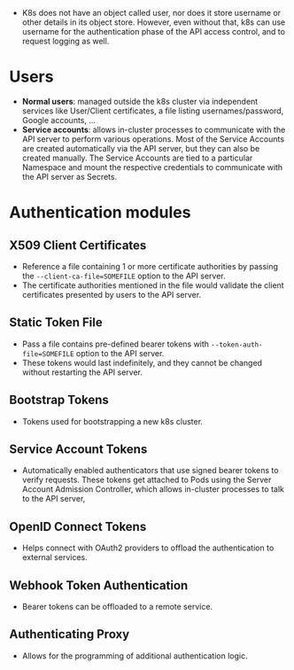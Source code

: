 - K8s does not have an object called user, nor does it store username or other details in its object store. However, even without that, k8s can use username for the authentication phase of the API access control, and to request logging as well.
# Users
- **Normal users**: managed outside the k8s cluster via independent services like User/Client certificates, a file listing usernames/password, Google accounts, ...
- **Service accounts**: allows in-cluster processes to communicate with the API server to perform various operations. Most of the Service Accounts are created automatically via the API server, but they can also be created manually. The Service Accounts are tied to a particular Namespace and mount the respective credentials to communicate with the API server as Secrets.
# Authentication modules
## X509 Client Certificates
- Reference a file containing 1 or more certificate authorities by passing the `--client-ca-file=SOMEFILE` option to the API server.
- The certificate authorities mentioned in the file would validate the client certificates presented by users to the API server.
## Static Token File
- Pass a file contains pre-defined bearer tokens with `--token-auth-file=SOMEFILE` option to the API server.
- These tokens would last indefinitely, and they cannot be changed without restarting the API server.
## Bootstrap Tokens
- Tokens used for bootstrapping a new k8s cluster.
## Service Account Tokens
- Automatically enabled authenticators that use signed bearer tokens to verify requests. These tokens get attached to Pods using the Server Account Admission Controller, which allows in-cluster processes to talk to the API server,
## OpenID Connect Tokens
- Helps connect with OAuth2 providers to offload the authentication to external services.
## Webhook Token Authentication
- Bearer tokens can be offloaded to a remote service.
## Authenticating Proxy
- Allows for the programming of additional authentication logic.